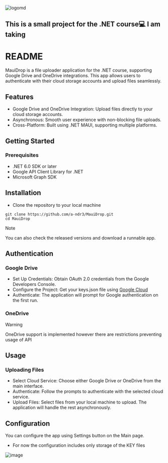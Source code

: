 ![logomd](https://github.com/a-ndr3/MauiDrop/assets/66060105/5d75ffea-0b8c-4d64-86c5-9d4da760c4b9)

## This is a small project for the .NET course💻 I am taking

# README

MauiDrop is a file uploader application for the .NET course, supporting Google Drive and OneDrive integrations. This app allows users to authenticate with their cloud storage accounts and upload files seamlessly.

## Features
- Google Drive and OneDrive Integration: Upload files directly to your cloud storage accounts.
- Asynchronous: Smooth user experience with non-blocking file uploads.
- Cross-Platform: Built using .NET MAUI, supporting multiple platforms.

## Getting Started
### Prerequisites
- .NET 6.0 SDK or later
- Google API Client Library for .NET
- Microsoft Graph SDK

## Installation
- Clone the repository to your local machine
```
git clone https://github.com/a-ndr3/MauiDrop.git
cd MauiDrop
```
> [!NOTE]
You can also check the released versions and download a runnable app.

## Authentication
### Google Drive
- Set Up Credentials: Obtain OAuth 2.0 credentials from the Google Developers Console.
- Configure the Project: Get your keys.json file using [Google Cloud](https://cloud.google.com/)
- Authenticate: The application will prompt for Google authentication on the first run.

### OneDrive
> [!WARNING]
OneDrive support is implemented however there are restrictions preventing usage of API

## Usage
### Uploading Files
- Select Cloud Service: Choose either Google Drive or OneDrive from the main interface.
- Authenticate: Follow the prompts to authenticate with the selected cloud service.
- Upload Files: Select files from your local machine to upload. The application will handle the rest asynchronously.

## Configuration
You can configure the app using Settings button on the Main page.
- For now the configuration includes only storage of the KEY files
  
![image](https://github.com/a-ndr3/MauiDrop/assets/66060105/cd252292-51ec-4a4f-9f1b-e05265cfe890)

